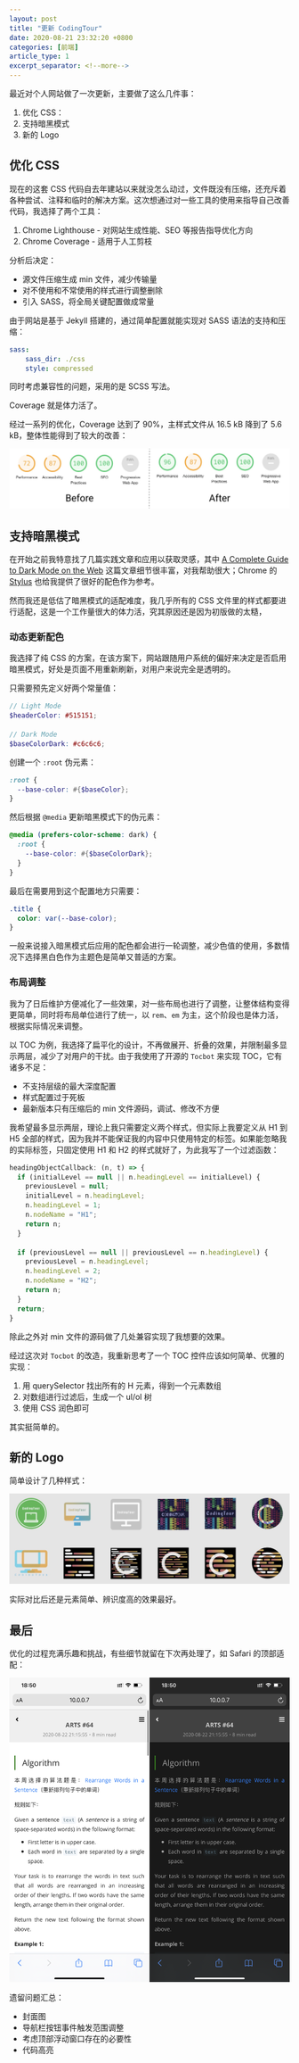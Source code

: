 ```yaml
---
layout: post
title: "更新 CodingTour"
date: 2020-08-21 23:32:20 +0800
categories: [前端]
article_type: 1
excerpt_separator: <!--more-->
---
```


最近对个人网站做了一次更新，主要做了这么几件事：

1. 优化 CSS：
2. 支持暗黑模式
3. 新的 Logo

<!--more-->

## 优化 CSS

现在的这套 CSS 代码自去年建站以来就没怎么动过，文件既没有压缩，还充斥着各种尝试、注释和临时的解决方案。这次想通过对一些工具的使用来指导自己改善代码，我选择了两个工具：

1. Chrome Lighthouse - 对网站生成性能、SEO 等报告指导优化方向
2. Chrome Coverage - 适用于人工剪枝

分析后决定：

- 源文件压缩生成 min 文件，减少传输量
- 对不使用和不常使用的样式进行调整删除
- 引入 SASS，将全局关键配置做成常量

由于网站是基于 Jekyll 搭建的，通过简单配置就能实现对 SASS 语法的支持和压缩：

```yaml
sass:
    sass_dir: ./css
    style: compressed
```

同时考虑兼容性的问题，采用的是 SCSS 写法。

Coverage 就是体力活了。

经过一系列的优化，Coverage 达到了 90%，主样式文件从 16.5 kB 降到了 5.6 kB，整体性能得到了较大的改善：

![image-20200824105725157](/assets/img/image-20200824004312465.png)

## 支持暗黑模式

在开始之前我特意找了几篇实践文章和应用以获取灵感，其中 [A Complete Guide to Dark Mode on the Web](https://css-tricks.com/a-complete-guide-to-dark-mode-on-the-web/) 这篇文章细节很丰富，对我帮助很大；Chrome 的  [Stylus](https://github.com/StylishThemes/GitHub-Dark) 也给我提供了很好的配色作为参考。

然而我还是低估了暗黑模式的适配难度，我几乎所有的 CSS 文件里的样式都要进行适配，这是一个工作量很大的体力活，究其原因还是因为初版做的太糙，

### 动态更新配色

我选择了纯 CSS 的方案，在该方案下，网站跟随用户系统的偏好来决定是否启用暗黑模式，好处是页面不用重新刷新，对用户来说完全是透明的。

只需要预先定义好两个常量值：

```scss
// Light Mode
$headerColor: #515151;

// Dark Mode
$baseColorDark: #c6c6c6;
```

创建一个 `:root` 伪元素：

```scss
:root {
  --base-color: #{$baseColor};
}
```

然后根据 `@media` 更新暗黑模式下的伪元素：

```scss
@media (prefers-color-scheme: dark) {
  :root {
    --base-color: #{$baseColorDark};
  }
}
```

最后在需要用到这个配置地方只需要：

```scss
.title {
  color: var(--base-color);
}
```

一般来说接入暗黑模式后应用的配色都会进行一轮调整，减少色值的使用，多数情况下选择黑白色作为主题色是简单又普适的方案。

### 布局调整

我为了日后维护方便减化了一些效果，对一些布局也进行了调整，让整体结构变得更简单，同时将布局单位进行了统一，以 `rem`、`em` 为主，这个阶段也是体力活，根据实际情况来调整。

以 TOC 为例，我选择了扁平化的设计，不再做展开、折叠的效果，并限制最多显示两层，减少了对用户的干扰。由于我使用了开源的 `Tocbot` 来实现 TOC，它有诸多不足：

- 不支持层级的最大深度配置
- 样式配置过于死板
- 最新版本只有压缩后的 min 文件源码，调试、修改不方便

我希望最多显示两层，理论上我只需要定义两个样式，但实际上我要定义从 H1 到 H5 全部的样式，因为我并不能保证我的内容中只使用特定的标签。如果能忽略我的实际标签，只固定使用 H1 和 H2 的样式就好了，为此我写了一个过滤函数：

```javascript
headingObjectCallback: (n, t) => {
  if (initialLevel == null || n.headingLevel == initialLevel) {
    previousLevel = null;
    initialLevel = n.headingLevel;
    n.headingLevel = 1;
    n.nodeName = "H1";
    return n;
  }

  if (previousLevel == null || previousLevel == n.headingLevel) {
    previousLevel = n.headingLevel;
    n.headingLevel = 2;
    n.nodeName = "H2";
    return n;
  }
  return;
}
```

除此之外对 min 文件的源码做了几处兼容实现了我想要的效果。

经过这次对 `Tocbot` 的改造，我重新思考了一个 TOC 控件应该如何简单、优雅的实现：

1. 用 querySelector 找出所有的 H 元素，得到一个元素数组
2. 对数组进行过滤后，生成一个 ul/ol 树
3. 使用 CSS 润色即可

其实挺简单的。

## 新的 Logo

简单设计了几种样式：

![image-20200824111955865](/assets/img/image-20200823193517903.png)

实际对比后还是元素简单、辨识度高的效果最好。

## 最后

优化的过程充满乐趣和挑战，有些细节就留在下次再处理了，如 Safari 的顶部适配：

![Image 2](/assets/img/image-20200824004312466.png)

遗留问题汇总：

- 封面图
- 导航栏按钮事件触发范围调整
- 考虑顶部浮动窗口存在的必要性
- 代码高亮
